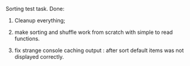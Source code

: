 Sorting test task. 
Done:
 
 1. Cleanup everything;
 2. make sorting and shuffle work from scratch with simple to read functions. 
 
 3. fix strange console caching output : after sort default items was not displayed correctly.
  
 
 
